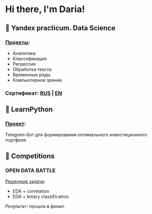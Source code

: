 # Hi there, I'm Daria!


## :pushpin: Yandex practicum. Data Science

### [**Проекты**](https://github.com/DariaGoncharevskaia/projects-data-science):
- Аналитика
- Классификация
- Регрессия
- Обработка текста
- Временные ряды
- Компьютерное зрение

### **Сертификат**: [RUS](https://github.com/DariaGoncharevskaia/projects-data-science/blob/main/%D0%94%D0%B0%D1%80%D1%8C%D1%8F%20%D0%93%D0%BE%D0%BD%D1%87%D0%B0%D1%80%D0%B5%D0%B2%D1%81%D0%BA%D0%B0%D1%8F_20212DS00831.pdf) | [EN ](https://github.com/DariaGoncharevskaia/projects-data-science/blob/main/Daria%20Goncharevskaia_20212DS00831.pdf)

## :pushpin: LearnPython

### [**Проект**](https://github.com/DariaGoncharevskaia/ShPortBot):
Telegram-бот для формирования оптимального инвестиционного портфеля.


## :pushpin: Сompetitions
### OPEN DATA BATTLE

[Решенные задачи](https://github.com/DariaGoncharevskaia/open-data-battle):
- EDA + correlation
- EDA + binary classification.

Результат: прошла в финал.



<!--
**DariaGoncharevskaia/DariaGoncharevskaia** is a ✨ _special_ ✨ repository because its `README.md` (this file) appears on your GitHub profile.


